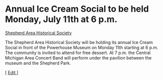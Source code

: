 # Annual Ice Cream Social to be held Monday, July 11th at 6 p.m.

[Shepherd Area Historical Society](https://www.facebook.com/shepherdareahistoricalsociety/?fref=ts)

The Shepherd Area Historical Society will be holding its annual Ice Cream Social in front of the Powerhouse Museum on Monday 11th starting at 6 p.m. The community is invited to attend for free dessert. At 7 p.m. the Central Michigan Area Concert Band will perform under the pavilion between the museum and the Shepherd Park.

[ [Edit ](https://shepherdjournal.quip.com/YGkiAqHobfPe)]
